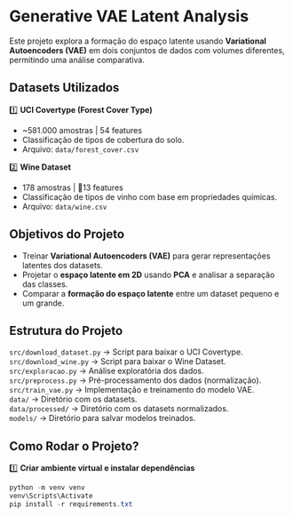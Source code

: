 # Generative VAE Latent Analysis 

Este projeto explora a formação do espaço latente usando **Variational Autoencoders (VAE)** em dois conjuntos de dados com volumes diferentes, permitindo uma análise comparativa.

##  Datasets Utilizados
1️⃣ **UCI Covertype (Forest Cover Type)**  
   -  ~581.000 amostras |  54 features  
   -  Classificação de tipos de cobertura do solo.  
   -  Arquivo: `data/forest_cover.csv`  

2️⃣ **Wine Dataset**  
   -  178 amostras | 🔹13 features  
   -  Classificação de tipos de vinho com base em propriedades químicas.  
   -  Arquivo: `data/wine.csv`  

## Objetivos do Projeto
- Treinar **Variational Autoencoders (VAE)** para gerar representações latentes dos datasets.
- Projetar o **espaço latente em 2D** usando **PCA** e analisar a separação das classes.
- Comparar a **formação do espaço latente** entre um dataset pequeno e um grande.

## Estrutura do Projeto
 `src/download_dataset.py` → Script para baixar o UCI Covertype.  
 `src/download_wine.py` → Script para baixar o Wine Dataset.  
 `src/exploracao.py` → Análise exploratória dos dados.  
 `src/preprocess.py` → Pré-processamento dos dados (normalização).  
 `src/train_vae.py` → Implementação e treinamento do modelo VAE.  
 `data/` → Diretório com os datasets.  
 `data/processed/` → Diretório com os datasets normalizados.  
 `models/` → Diretório para salvar modelos treinados.  

##  Como Rodar o Projeto?
1️⃣ **Criar ambiente virtual e instalar dependências**  
```powershell
python -m venv venv
venv\Scripts\Activate
pip install -r requirements.txt
